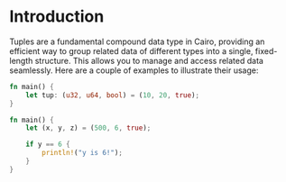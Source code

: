 # Introduction

Tuples are a fundamental compound data type in Cairo, providing an efficient way to group related data of different types into a single, fixed-length structure. This allows you to manage and access related data seamlessly. Here are a couple of examples to illustrate their usage:

```rust
fn main() {
    let tup: (u32, u64, bool) = (10, 20, true);
}

fn main() {
    let (x, y, z) = (500, 6, true);

    if y == 6 {
        println!("y is 6!");
    }
}
